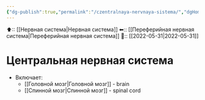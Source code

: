 ```yaml
---
{"dg-publish":true,"permalink":"/czentralnaya-nervnaya-sistema/","dgHomeLink":true,"dgPassFrontmatter":false}
---
```



⬆:: [[Нервная система|Нервная система]]
⬅:: [[Переферийная нервная система|Переферийная нервная система]]
📅:: [[2022-05-31|2022-05-31]]

# Центральная нервная система
- Включает:
	- [[Головной мозг|Головной мозг]] - brain
	- [[Спинной мозг|Спинной мозг]] - spinal cord